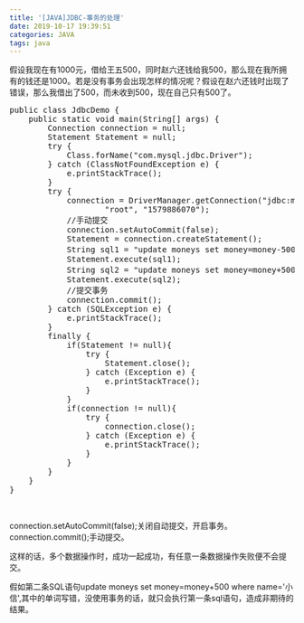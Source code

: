 ```yaml
---
title: '[JAVA]JDBC-事务的处理'
date: 2019-10-17 19:39:51
categories: JAVA
tags: java
---
```


假设我现在有1000元，借给王五500，同时赵六还钱给我500，那么现在我所拥有的钱还是1000。若是没有事务会出现怎样的情况呢？假设在赵六还钱时出现了错误，那么我借出了500，而未收到500，现在自己只有500了。
<pre class="lang:java decode:true">public class JdbcDemo {
    public static void main(String[] args) {
        Connection connection = null;
        Statement Statement = null;
        try {
            Class.forName("com.mysql.jdbc.Driver");
        } catch (ClassNotFoundException e) {
            e.printStackTrace();
        }
        try {
            connection = DriverManager.getConnection("jdbc:mysql://127.0.0.1:3306/test?characterEncoding=UTF-8",
                    "root", "1579886070");
            //手动提交
            connection.setAutoCommit(false);
            Statement = connection.createStatement();
            String sql1 = "update moneys set money=money-500 where name='小信'";
            Statement.execute(sql1);
            String sql2 = "update moneys set money=money+500 where name='小信'";
            Statement.execute(sql2);
            //提交事务
            connection.commit();
        } catch (SQLException e) {
            e.printStackTrace();
        }
        finally {
            if(Statement != null){
                try {
                    Statement.close();
                } catch (Exception e) {
                    e.printStackTrace();
                }
            }
            if(connection != null){
                try {
                    connection.close();
                } catch (Exception e) {
                    e.printStackTrace();
                }
            }
        }
    }
}</pre>
&nbsp;

connection.setAutoCommit(false);关闭自动提交，开启事务。
connection.commit();手动提交。

这样的话，多个数据操作时，成功一起成功，有任意一条数据操作失败便不会提交。

假如第二条SQL语句update moneys set money=money+500 where name='小信',其中的单词写错，没使用事务的话，就只会执行第一条sql语句，造成非期待的结果。
